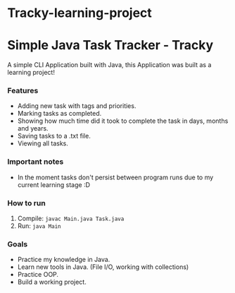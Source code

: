 # Tracky-learning-project

# Simple Java Task Tracker - Tracky

A simple CLI Application built with Java, this Application was built as a learning project!

### Features 
- Adding new task with tags and priorities.
- Marking tasks as completed.
- Showing how much time did it took to complete the task in days, months and years.
- Saving tasks to a .txt file.
- Viewing all tasks.

### Important notes
- In the moment tasks don't persist between program runs due to my current learning stage :D

### How to run
1. Compile: `javac Main.java Task.java`
2. Run: `java Main`

### Goals
- Practice my knowledge in Java.
- Learn new tools in Java. (File I/O, working with collections)
- Practice OOP.
- Build a working project.
